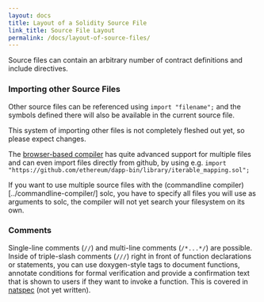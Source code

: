 ```yaml
---
layout: docs
title: Layout of a Solidity Source File
link_title: Source File Layout
permalink: /docs/layout-of-source-files/
---
```


Source files can contain an arbitrary number of contract definitions and include directives.

### Importing other Source Files

Other source files can be referenced using `import "filename";` and the symbols
defined there will also be available in the current source file.

This system of importing other files is not completely fleshed out yet, so please expect changes.

The [browser-based compiler](https://chriseth.github.io/browser-solidity)
has quite advanced support for multiple files and can even import files
directly from github, by using e.g.
```import "https://github.com/ethereum/dapp-bin/library/iterable_mapping.sol";```

If you want to use multiple source files with the (commandline compiler)[../commandline-compiler/] solc,
you have to specify all files you will use as arguments to solc,
the compiler will not yet search your filesystem on its own.

### Comments

Single-line comments (`//`) and multi-line comments (`/*...*/`) are possible.
Inside of triple-slash comments (`///`) right in front of function declarations or statements,
you can use doxygen-style tags to document functions, annotate conditions for formal
verification and provide a confirmation text that is shown to users if they want to
invoke a function. This is covered in [natspec](../natspec/) (not yet written).


